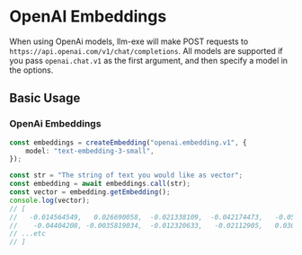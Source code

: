 # OpenAI Embeddings

When using OpenAi models, llm-exe will make POST requests to `https://api.openai.com/v1/chat/completions`. All models are supported if you pass `openai.chat.v1` as the first argument, and then specify a model in the options.

## Basic Usage

### OpenAi Embeddings

```ts
const embeddings = createEmbedding("openai.embedding.v1", {
    model: "text-embedding-3-small",
});

const str = "The string of text you would like as vector";
const embedding = await embeddings.call(str);
const vector = embedding.getEmbedding();
console.log(vector);
// [
//   -0.014564549,   0.026690058,  -0.021338109,  -0.042174473,   -0.05775645,
//    -0.04404208, -0.0035819034,  -0.012320633,   -0.02112905,   0.030355586,
// ...etc
// ]
```
